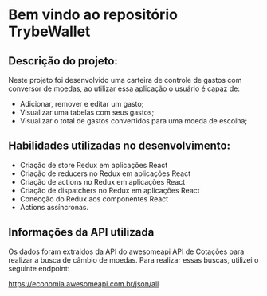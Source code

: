 # Bem vindo ao repositório TrybeWallet

## Descrição do projeto:

Neste projeto foi desenvolvido uma carteira de controle de gastos com conversor de moedas, ao utilizar essa aplicação o usuário é capaz de:

- Adicionar, remover e editar um gasto;
- Visualizar uma tabelas com seus gastos;
- Visualizar o total de gastos convertidos para uma moeda de escolha;

## Habilidades utilizadas no desenvolvimento:

- Criação de store Redux em aplicações React
- Criação de reducers no Redux em aplicações React
- Criação de actions no Redux em aplicações React
- Criação de dispatchers no Redux em aplicações React
- Conecção do Redux aos componentes React
- Actions assíncronas.

## Informações da API utilizada

Os dados foram extraidos da API do awesomeapi API de Cotações para realizar a busca de câmbio de moedas.
Para realizar essas buscas, utilizei o seguinte endpoint:

https://economia.awesomeapi.com.br/json/all
